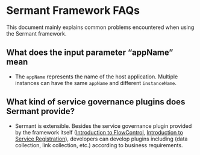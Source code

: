 # Sermant Framework FAQs

This document mainly explains common problems encountered when using the Sermant framework.

## **What does the input parameter “appName” mean**

- The `appName` represents the name of the host application. Multiple instances can have the same `appName` and different `instanceName`.

## **What kind of service governance plugins does Sermant provide?**

- Sermant is extensible. Besides the service governance plugin provided by the framework itself ([Introduction to FlowControl](../plugin/flowcontrol.md), [Introduction to Service Registration](../plugin/registry/README.md)), developers can develop plugins including (data collection, link collection, etc.) according to business requirements.

